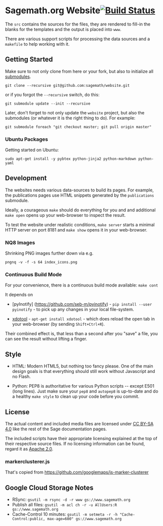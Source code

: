 # Sagemath.org Website[![Build Status](https://travis-ci.org/sagemath/website.svg?branch=master)](https://travis-ci.org/sagemath/website)


The `src` contains the sources for the files,
they are rendered to fill-in the blanks for the templates
and the output is placed into `www`.

There are various support scripts for processing the data sources
and a `makefile` to help working with it.

Getting Started
---------------

Make sure to not only clone from here or your fork,
but also to initialize all
[submodules](http://git-scm.com/book/en/Git-Tools-Submodules).

    git clone --recursive git@github.com:sagemath/website.git

or if you forgot the `--recursive` switch, do this:

    git submodule update --init --recursive

Later, don't forget to not only update the `website` project,
but also the submodules
(or whatever it is the right thing to do).
For example:

    git submodule foreach "git checkout master; git pull origin master"

### Ubuntu Packages

Getting started on Ubuntu:

    sudo apt-get install -y pybtex python-jinja2 python-markdown python-yaml

Development
-----------

The websites needs various data-sources to build its pages.
For example, the publications pages use HTML snippets
generated by the `publications` submodule.

Ideally, a courageous `make` should do everything for you
and and additional `make open` opens up your web-browser
to inspect the result.

To test the website under realistic conditions,
`make server` starts a minimal HTTP server on port 8181 and
`make show` opens it in your web-browser.

### NQ8 Images

Shrinking PNG images further down via e.g.

    pngnq -v -f -s 64 index_icons.png


### Continuous Build Mode

For your convenience, there is a continuous build mode available: `make cont`

It depends on

*  [pyInotify] (https://github.com/seb-m/pyinotify) - `pip install --user pyinotify` -
  to pick up any changes in your local file-system.

* [xdotool](http://www.semicomplete.com/projects/xdotool/) - `apt-get install xdotool` -
  which does reload the open tab in your web-browser (by sending `Shift+Ctrl+R`).

Their combined effect is, that less than a second after you "save" a file,
you can see the result without lifting a finger.

Style
-----

* HTML: Modern HTML5, but nothing too fancy please.
  One of the main design goals is that everything should still work
  without Javascript and no Flash.

* Python: PEP8 is authoritative for various Python scripts -- except E501 (long lines).
  Just make sure your `pep8` and `autopep8` is up-to-date and
  do a healthy `make style` to clean up your code before you commit.

License
-------

The actual content and included media files are licensed under
[CC BY-SA 4.0](http://creativecommons.org/licenses/by-sa/4.0/)
like the rest of the Sage documentation pages.

The included scripts have their appropriate licensing
explained at the top of their respective source files.
If no licensing information can be found,
regard it as  [Apache 2.0](http://www.apache.org/licenses/LICENSE-2.0.html).

### markerclusterer.js

That's copied from https://github.com/googlemaps/js-marker-clusterer


Google Cloud Storage Notes
--------------------------

* RSync:  `gsutil -m rsync -d -r www gs://www.sagemath.org`
* Publish all files:  `gsutil -m acl ch -r -u AllUsers:R gs://www.sagemath.org`
* Cache-Control 10 minutes:  `gsutil -m setmeta -r -h "Cache-Control:public, max-age=600" gs://www.sagemath.org`
